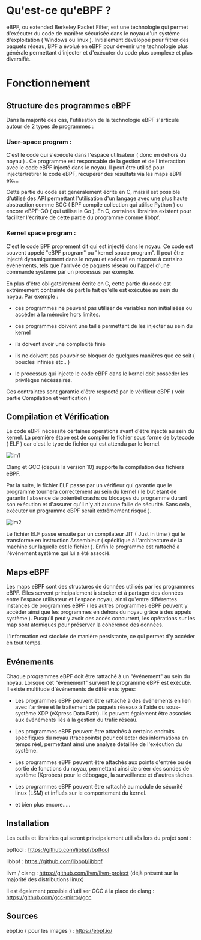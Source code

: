 # Qu'est-ce qu'eBPF ? 

eBPF, ou extended Berkeley Packet Filter, est une technologie qui permet d'exécuter du code de manière sécurisée dans le noyau d'un système d'exploitation ( Windows ou linux ). Initialement développé pour filtrer des paquets réseau, BPF a évolué en eBPF pour devenir une technologie plus générale permettant d'injecter et d'exécuter du code plus complexe et plus diversifié.



# Fonctionnement 

## Structure des programmes eBPF

Dans la majorité des cas, l'utilisation de la technologie eBPF s'articule autour de 2 types de programmes :

### User-space program :
C'est le code qui s'exécute dans l'espace utilisateur ( donc en dehors du noyau ) . Ce programme est responsable de la gestion et de l'interaction avec le code eBPF injecté dans le noyau. Il peut être utilisé pour injecter/retirer le code eBPF, récupérer des résultats via les maps eBPF etc...

Cette partie du code est généralement écrite en C, mais il est possible d'utilisé des API permettant l'utilisation d'un langage avec une plus haute abstraction comme BCC ( BPF compile collection qui utilise Python ) ou encore eBPF-GO ( qui utilise le Go ). En C, certaines librairies existent pour faciliter l'écriture de cette partie du programme comme libbpf. 

### Kernel space program :

C'est le code BPF proprement dit qui est injecté dans le noyau. Ce code est souvent appelé "eBPF program" ou "kernel space program". 
Il peut être injecté dynamiquement dans le noyau et exécuté en réponse à certains événements, tels que l'arrivée de paquets réseau ou l'appel d'une commande système par un processus par exemple. 

En plus d'être obligatoirement écrite en C, cette partie du code est extrêmement contrainte de part le fait qu'elle est exécutée au sein du noyau. Par exemple :
    
- ces programmes ne peuvent pas utiliser de variables non initialisées ou accéder à la mémoire hors limites.

- ces programmes doivent une taille permettant de les injecter au sein du kernel 

- ils doivent avoir une complexité finie

- ils ne doivent pas pouvoir se bloquer de quelques manières que ce soit ( boucles infinies etc.. )

- le processus qui injecte le code eBPF dans le kernel doit posséder les privilèges nécéssaires. 

Ces contraintes sont garantie d'être respecté par le vérifieur eBPF ( voir partie Compilation et vérification )


## Compilation et Vérification

Le code eBPF nécéssite certaines opérations avant d'être injecté au sein du kernel. La première étape est de compiler le fichier sous forme de bytecode ( ELF ) car c'est le type de fichier qui est attendu par le kernel. 

![im1](https://ebpf.io/static/a7160cd231b062b321f2a479a4d0848f/9180b/clang.png "compilation d'un programme eBPF en fichier ELF")

Clang et GCC (depuis la version 10) supporte la compilation des fichiers eBPF.



Par la suite, le fichier ELF passe par un vérifieur qui garantie que le programme tournera correctement au sein du kernel ( le but étant de garantir l'absence de potentiel crashs ou blocages du programme durant son exécution et d'assurer qu'il n'y ait aucune faille de sécurité. Sans cela, exécuter un programme eBPF serait extrêmement risqué ). 

![im2](https://ebpf.io/static/7eec5ccd8f6fbaf055256da4910acd5a/b5f15/loader.png "Processus d'exécution d'un programme eBPF: de la vérification à l'injection au sein du kernel")


Le fichier ELF passe ensuite par un compilateur JIT ( Just in time ) qui le transforme en instruction Assembleur ( spécifique à l'architecture de la machine sur laquelle est le fichier ). Enfin le programme est rattaché à l'événement système qui lui a été associé. 



## Maps eBPF 


Les maps eBPF sont des structures de données utilisés par les programmes eBPF.  Elles servent principalement à stocker et à partager des données entre l'espace utilisateur et l'espace noyau, ainsi qu'entre différentes instances de programmes eBPF ( les autres programmes eBPF peuvent y accéder ainsi que les programmes en dehors du noyau grâce à des appels système ). Pusqu'il peut y avoir des accès concurrent, les opérations sur les map sont atomiques pour préserver la cohérence des données. 

L'information est stockée de manière persistante, ce qui permet d'y accéder en tout temps.

## Evénements 

Chaque programmes eBPF doit être rattaché à un "événement" au sein du noyau. Lorsque cet "événement" survient le programme eBPF est exécuté. Il existe multitude d'événements de différents types:

- Les programmes eBPF peuvent être rattaché à des événements en lien avec l'arrivée et le traitement de paquets réseaux à l'aide du sous-système XDP (eXpress Data Path). ils peuvent également être associés aux événéments liés à la gestion du trafic réseau. 

- Les programmes eBPF peuvent être attachés à certains endroits spécifiques du noyau (tracepoints) pour collecter des informations en temps réel, permettant ainsi une analyse détaillée de l'exécution du système.

-  Les programmes eBPF peuvent être attachés aux points d'entrée ou de sortie de fonctions du noyau, permettant ainsi de créer des sondes de système (Kprobes) pour le débogage, la surveillance et d'autres tâches.

- Les programmes eBPF peuvent être rattaché au module de sécurité linux (LSM) et influés sur le comportement du kernel. 

- et bien plus encore.....


## Installation

Les outils et librairies qui seront principalement utilisés lors du projet sont :

bpftool : https://github.com/libbpf/bpftool

libbpf : https://github.com/libbpf/libbpf

llvm / clang : https://github.com/llvm/llvm-project (déjà présent sur la majorité des distributions linux)

il est également possible d'utiliser GCC à la place de clang  : https://github.com/gcc-mirror/gcc


## Sources

ebpf.io ( pour les images ) : https://ebpf.io/









